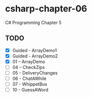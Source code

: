 # csharp-chapter-06
C# Programming Chapter 5

## TODO
- [X] Guided - ArrayDemo1
- [X] Guided - ArrayDemo2
- [X] 01 – ArrayDemo
- [ ] 04 – CheckZips
- [ ] 05 - DeliveryChanges
- [ ] 06 - ChatAWhile
- [ ] 07 - WhippetBus
- [ ] 10 - GuessAWord